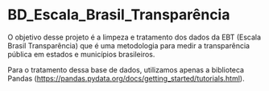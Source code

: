 # BD_Escala_Brasil_Transparência

O objetivo desse projeto é a limpeza e tratamento dos dados da EBT (Escala Brasil Transparência) que é uma metodologia para medir a transparência pública em estados e municípios brasileiros.

Para o tratamento dessa base de dados, utilizamos apenas a biblioteca Pandas (https://pandas.pydata.org/docs/getting_started/tutorials.html). 

